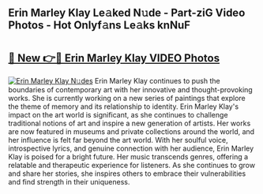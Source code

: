 ## Erin Marley Klay Le𝚊ked N𝚞de - Part-ziG Video Photos - Hot Onlyf𝚊ns Le𝚊ks knNuF

# <h2><a href="http://ab2383.deff.icu/?id=Erin+Marley+Klay">🔗 New 👉🔴 Erin Marley Klay VIDEO Photos</a></h2>

[![Erin Marley Klay N𝚞des](https://i.imgur.com/rIISA9y.gif)](http://ab2383.deff.icu/?id=Erin+Marley+Klay)
Erin Marley Klay continues to push the boundaries of contemporary art with her innovative and thought-provoking works. She is currently working on a new series of paintings that explore the theme of memory and its relationship to identity. Erin Marley Klay's impact on the art world is significant, as she continues to challenge traditional notions of art and inspire a new generation of artists. Her works are now featured in museums and private collections around the world, and her influence is felt far beyond the art world. With her soulful voice, introspective lyrics, and genuine connection with her audience, Erin Marley Klay is poised for a bright future. Her music transcends genres, offering a relatable and therapeutic experience for listeners. As she continues to grow and share her stories, she inspires others to embrace their vulnerabilities and find strength in their uniqueness.
